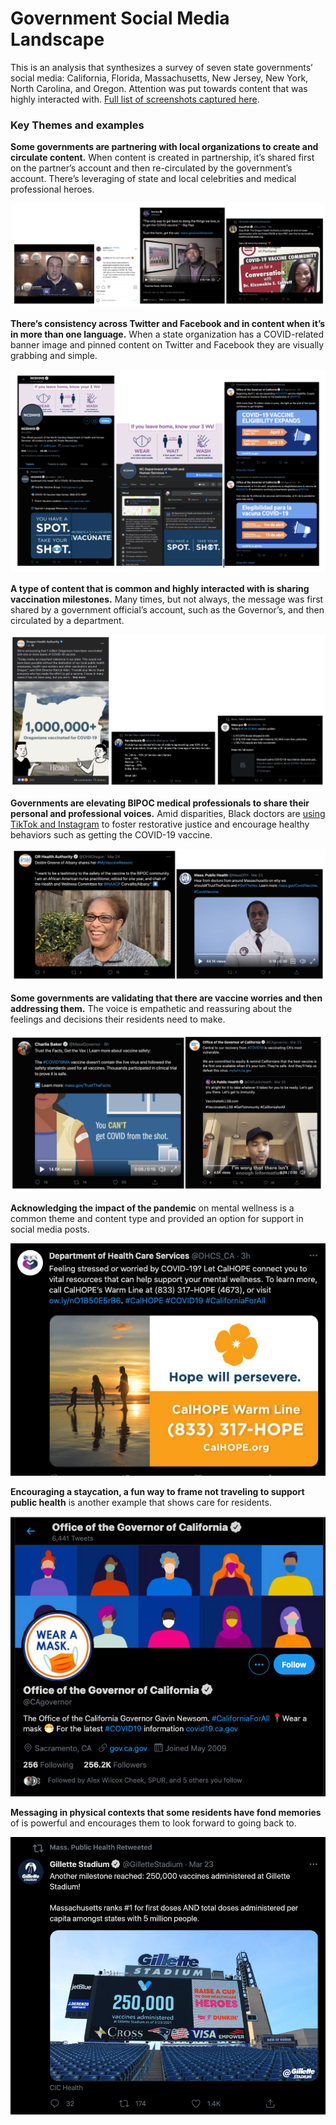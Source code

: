 # Government Social Media Landscape

This is an analysis that synthesizes a survey of seven state governments’ social media: California, Florida, Massachusetts, New Jersey, New York, North Carolina, and Oregon. Attention was put towards content that was highly interacted with. [Full list of screenshots captured here](https://drive.google.com/drive/folders/1yTTCyLHeRXuUhTbrjDjcRU-r05OZzdyb?usp=sharing).

### **Key Themes and examples**

**Some governments are partnering with local organizations to create and circulate content.** When content is created in partnership, it’s shared first on the partner’s account and then re-circulated by the government’s account. There’s leveraging of state and local celebrities and medical professional heroes.

![](../../.gitbook/assets/screen-shot-2021-04-04-at-3.58.33-pm.png)

**There’s consistency across Twitter and Facebook and in content when it’s in more than one language.** When a state organization has a COVID-related banner image and pinned content on Twitter and Facebook they are visually grabbing and simple.

![](../../.gitbook/assets/screen-shot-2021-04-04-at-4.00.39-pm.png)

**A type of content that is common and highly interacted with is sharing vaccination milestones.** Many times, but not always, the message was first shared by a government official’s account, such as the Governor’s, and then circulated by a department.

![](../../.gitbook/assets/screen-shot-2021-04-04-at-4.02.22-pm.png)

**Governments are elevating BIPOC medical professionals to share their personal and professional voices.** Amid disparities, Black doctors are [using TikTok and Instagram](https://www.latimes.com/california/story/2021-03-04/how-black-doctors-use-tiktok-to-instill-faith-in-the-vaccine) to foster restorative justice and encourage healthy behaviors such as getting the COVID-19 vaccine.

![](../../.gitbook/assets/screen-shot-2021-04-04-at-4.05.24-pm.png)

**Some governments are validating that there are vaccine worries and then addressing them.** The voice is empathetic and reassuring about the feelings and decisions their residents need to make.

![](../../.gitbook/assets/screen-shot-2021-04-04-at-4.10.21-pm.png)

**Acknowledging the impact of the pandemic** on mental wellness is a common theme and content type and provided an option for support in social media posts.

![](../../.gitbook/assets/ca-hope-line-mental-wellness.png)

**Encouraging a staycation, a fun way to frame not traveling to support public health** is another example that shows care for residents.

![](../../.gitbook/assets/ca-banner-take-over-wear-a-mask.png)

**Messaging in physical contexts that some residents have fond memories** of is powerful and encourages them to look forward to going back to.

![](../../.gitbook/assets/ma-gillett-stadium-and-dunkin.png)

